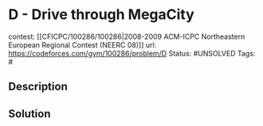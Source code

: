 # D - Drive through MegaCity

contest: [[CFICPC/100286/100286|2008-2009 ACM-ICPC Northeastern European Regional Contest (NEERC 08)]]
url: https://codeforces.com/gym/100286/problem/D
Status: #UNSOLVED
Tags: #

## Description

## Solution

